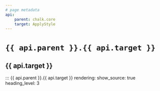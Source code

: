 ```yaml
---
# page metadata
api:
    parent: chalk.core
    target: ApplyStyle
---
```


# **`{{ api.parent }}.{{ api.target }}`**

## **{{ api.target }}**

::: {{ api.parent }}.{{ api.target }}
    rendering:
        show_source: true
        heading_level: 3

